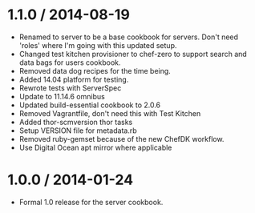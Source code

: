 # 1.1.0 / 2014-08-19

* Renamed to server to be a base cookbook for servers. Don't need 'roles' where
  I'm going with this updated setup.
* Changed test kitchen provisioner to chef-zero to support search and data
  bags for users cookbook.
* Removed data dog recipes for the time being.
* Added 14.04 platform for testing.
* Rewrote tests with ServerSpec
* Update to 11.14.6 omnibus
* Updated build-essential cookbook to 2.0.6
* Removed Vagrantfile, don't need this with Test Kitchen
* Added thor-scmversion thor tasks
* Setup VERSION file for metadata.rb
* Removed ruby-gemset because of the new ChefDK workflow.
* Use Digital Ocean apt mirror where applicable

# 1.0.0 / 2014-01-24

* Formal 1.0 release for the server cookbook.
